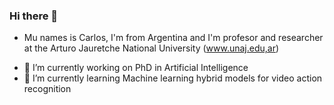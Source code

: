 ### Hi there 👋

<!--
**cschenone/cschenone** is a ✨ _special_ ✨ repository because its `README.md` (this file) appears on your GitHub profile.
-->

* Mu names is Carlos, I'm from Argentina and I'm profesor and researcher at the Arturo Jauretche National University (www.unaj.edu,ar)

- 🔭 I’m currently working on PhD in Artificial Intelligence
- 🌱 I’m currently learning Machine learning hybrid models for video action recognition
 
